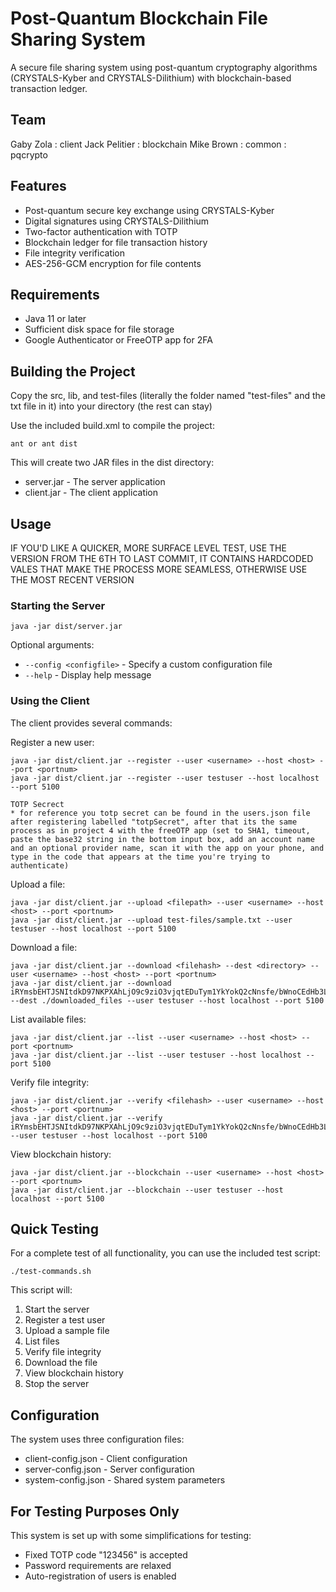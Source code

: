 # Post-Quantum Blockchain File Sharing System
A secure file sharing system using post-quantum cryptography algorithms (CRYSTALS-Kyber and CRYSTALS-Dilithium) with blockchain-based transaction ledger.

## Team
Gaby Zola : client 
Jack Pelitier : blockchain
Mike Brown : common : pqcrypto

## Features

* Post-quantum secure key exchange using CRYSTALS-Kyber
* Digital signatures using CRYSTALS-Dilithium
* Two-factor authentication with TOTP
* Blockchain ledger for file transaction history
* File integrity verification
* AES-256-GCM encryption for file contents

## Requirements

* Java 11 or later
* Sufficient disk space for file storage
* Google Authenticator or FreeOTP app for 2FA

## Building the Project
Copy the src, lib, and test-files (literally the folder named "test-files" and the txt file in it) into your directory (the rest can stay)

Use the included build.xml to compile the project:
```
ant or ant dist
```
This will create two JAR files in the dist directory:

* server.jar - The server application
* client.jar - The client application

## Usage
IF YOU'D LIKE A QUICKER, MORE SURFACE LEVEL TEST, USE THE VERSION FROM THE 6TH TO LAST COMMIT, IT CONTAINS HARDCODED VALES THAT MAKE THE PROCESS MORE SEAMLESS, OTHERWISE USE THE MOST RECENT VERSION

### Starting the Server
```
java -jar dist/server.jar
```
Optional arguments:

* `--config <configfile>` - Specify a custom configuration file
* `--help` - Display help message

### Using the Client
The client provides several commands:

Register a new user:
```
java -jar dist/client.jar --register --user <username> --host <host> --port <portnum>
java -jar dist/client.jar --register --user testuser --host localhost --port 5100

TOTP Secrect
* for reference you totp secret can be found in the users.json file after registering labelled "totpSecret", after that its the same process as in project 4 with the freeOTP app (set to SHA1, timeout, paste the base32 string in the bottom input box, add an account name and an optional provider name, scan it with the app on your phone, and type in the code that appears at the time you're trying to authenticate)
```

Upload a file:
```
java -jar dist/client.jar --upload <filepath> --user <username> --host <host> --port <portnum>
java -jar dist/client.jar --upload test-files/sample.txt --user testuser --host localhost --port 5100
```

Download a file:
```
java -jar dist/client.jar --download <filehash> --dest <directory> --user <username> --host <host> --port <portnum>
java -jar dist/client.jar --download iRYmsbEHTJSNItdkD97NKPXAhLjO9c9ziO3vjqtEDuTym1YkYokQ2cNnsfe/bWnoCEdHb3LjLWoJK2mHpDybog== --dest ./downloaded_files --user testuser --host localhost --port 5100
```

List available files:
```
java -jar dist/client.jar --list --user <username> --host <host> --port <portnum>
java -jar dist/client.jar --list --user testuser --host localhost --port 5100
```

Verify file integrity:
```
java -jar dist/client.jar --verify <filehash> --user <username> --host <host> --port <portnum>
java -jar dist/client.jar --verify iRYmsbEHTJSNItdkD97NKPXAhLjO9c9ziO3vjqtEDuTym1YkYokQ2cNnsfe/bWnoCEdHb3LjLWoJK2mHpDybog== --user testuser --host localhost --port 5100

```

View blockchain history:
```
java -jar dist/client.jar --blockchain --user <username> --host <host> --port <portnum>
java -jar dist/client.jar --blockchain --user testuser --host localhost --port 5100
```

## Quick Testing
For a complete test of all functionality, you can use the included test script:
```
./test-commands.sh
```
This script will:
1. Start the server
2. Register a test user
3. Upload a sample file
4. List files
5. Verify file integrity
6. Download the file
7. View blockchain history
8. Stop the server

## Configuration
The system uses three configuration files:

* client-config.json - Client configuration
* server-config.json - Server configuration
* system-config.json - Shared system parameters

## For Testing Purposes Only
This system is set up with some simplifications for testing:
- Fixed TOTP code "123456" is accepted
- Password requirements are relaxed
- Auto-registration of users is enabled